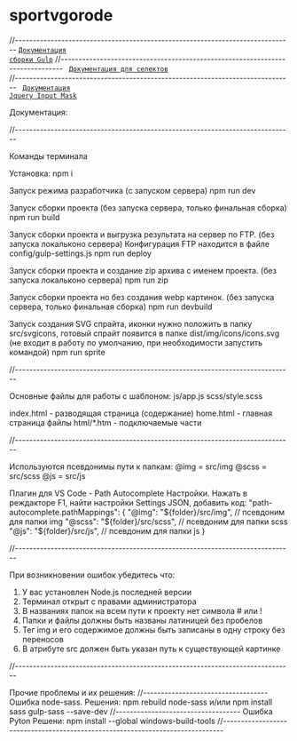 # sportvgorode
//------------------------------------------------------------------------------
<code>[Документация сборки Gulp](https://drive.google.com/file/d/1W8PJqm6Tmy63AYnXMw4zEQYmD_fmXiDr/view)</code>
//------------------------------------------------------------------------------
<code>
	[Документация для селектов](http://selectric.js.org/)
</code>
//------------------------------------------------------------------------------
<code>
	[Документация Jquery Input Mask](https://igorescobar.github.io/jQuery-Mask-Plugin/docs.html)
</code>

Документация: 

//------------------------------------------------------------------------------

Команды терминала

Установка:
npm i

Запуск режима разработчика (c запуском сервера)
npm run dev

Запуск сборки проекта (без запуска сервера, только финальная сборка)
npm run build

Запуск сборки проекта и выгрузка результата на сервер по FTP. (без запуска локальконо сервера)
Конфигурация FTP находится в файле config/gulp-settings.js
npm run deploy

Запуск сборки проекта и создание zip архива с именем проекта. (без запуска локальконо сервера)
npm run zip

Запуск сборки проекта но без создания webp картинок. (без запуска сервера, только финальная сборка)
npm run devbuild

Запуск создания SVG спрайта, иконки нужно положить в папку src/svgicons,
готовый спрайт появится в папке dist/img/icons/icons.svg
(не входит в работу по умолчанию, при необходимости запустить командой)
npm run sprite

//------------------------------------------------------------------------------

Основные файлы для работы с шаблоном:
js/app.js
scss/style.scss

index.html - разводящая страница (содержание)
home.html - главная страница
файлы html/*.htm - подключаемые части

//------------------------------------------------------------------------------

Используются псевдонимы пути к папкам:
@img = src/img
@scss = src/scss
@js = src/js

Плагин для VS Code - Path Autocomplete
Настройки. Нажать в реждакторе F1, найти настройки Settings JSON, добавить код:
"path-autocomplete.pathMappings": {
	"@img": "${folder}/src/img", // псевдоним для папки img
	"@scss": "${folder}/src/scss", // псевдоним для папки scss
	"@js": "${folder}/src/js", //  псевдоним для папки js
}

//------------------------------------------------------------------------------

При возникновении ошибок убедитесь что:
1) У вас установлен Node.js последней версии
2) Терминал открыт с правами администратора
3) В названиях папок на всем пути к проекту нет символа # или !
4) Папки и файлы должны быть названы латиницей без пробелов
5) Тег img и его содержимое должны быть записаны в одну строку без переносов
6) В атрибуте src должен быть указан путь к существующей картинке

//------------------------------------------------------------------------------

Прочие проблемы и их решения:
//-----------------------------------
Ошибка node-sass.
Решения:
npm rebuild node-sass
и/или
npm install sass gulp-sass --save-dev
//-----------------------------------
Ошибка Pyton
Решени:
npm install --global windows-build-tools
//------------------------------------------------------------------------------